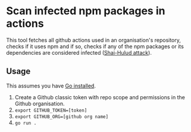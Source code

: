 # Scan infected npm packages in actions

This tool fetches all github actions used in an organisation's repository, checks if it uses npm and if so, checks if any of the npm packages or its dependencies are considered infected ([Shai-Hulud attack](https://krebsonsecurity.com/2025/09/self-replicating-worm-hits-180-software-packages/)).

## Usage

This assumes you have [Go installed](https://go.dev/doc/install).

1. Create a Github classic token with repo scope and permissions in the Github organisation.
2. `export GITHUB_TOKEN=[token]`
3. `export GITHUB_ORG=[github org name]`
4. `go run .`
